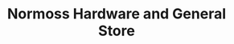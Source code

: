 ---
title: "Normoss Hardware and General Store"
url: /blackpool/normoss-hardware-and-general-store/
shop: Eisenwaren
---